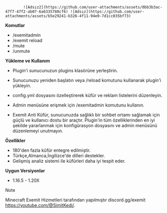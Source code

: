             ![Adsız2](https://github.com/user-attachments/assets/0bb3b3ac-47f7-47f2-ab07-6a6335788cf6) ![Adsız](https://github.com/user-attachments/assets/b5e29241-b326-4f11-94e0-7d1cc035bf73) 


**Komutlar**
- /exemitadmin
- /exemit reload
- /mute
- /unmute

**Yükleme ve Kullanım**

- Plugin'i sunucunuzun plugins klasörüne yerleştirin.
- Sunucunuzu yeniden başlatın veya /reload komutunu kullanarak plugin'i yükleyin.
- config.yml dosyasını özelleştirerek küfür ve reklam listelerini düzenleyin.
- Admin menüsüne erişmek için /exemitadmin komutunu kullanın.

- Exemit Anti Küfür, sunucunuzda sağlıklı bir sohbet ortamı sağlamak için güçlü ve kullanıcı dostu bir araçtır. Plugin'in tüm özelliklerinden en iyi şekilde yararlanmak için konfigürasyon dosyasını ve admin menüsünü düzenlemeyi unutmayın.


**Özellikler**
- 180'den fazla küfür entegre edilmiştir.
- Türkçe,Almanca,İngilizce'de dilleri destekler.
- Gelişmiş analiz sistemi ile küfürleri daha iyi tespit eder.


**Uygun Versiyonlar** 
- 1.16.5 - 1.20X


> [!NOTE]
> Minecraft Exemit Hizmetleri tarafından yapılmıştır discord.gg/exemit https://youtube.com/@SimitKedi/.
